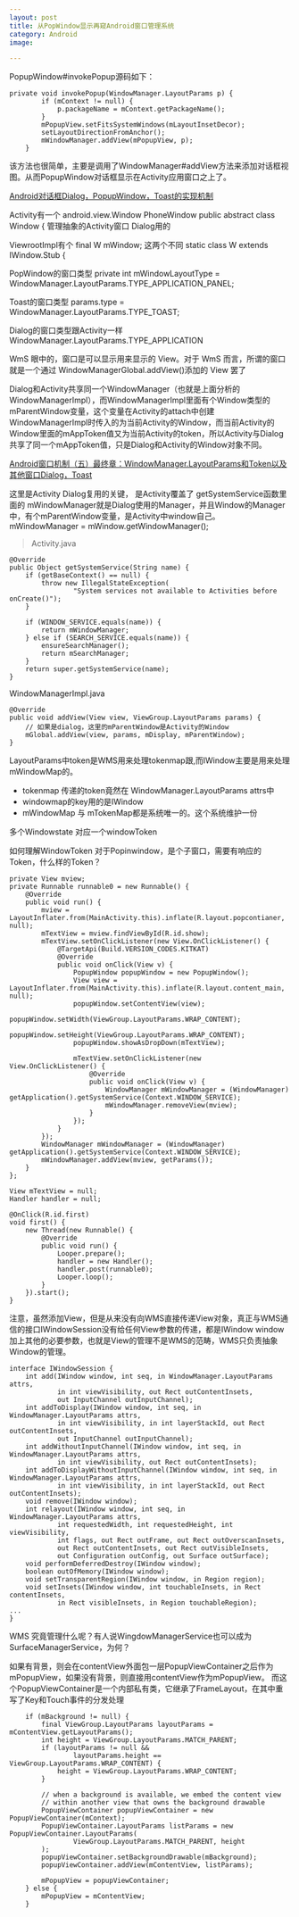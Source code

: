 ```yaml
---
layout: post
title: 从PopWindow显示再窥Android窗口管理系统
category: Android
image: 

---
```


PopupWindow#invokePopup源码如下：

	private void invokePopup(WindowManager.LayoutParams p) {
	        if (mContext != null) {
	            p.packageName = mContext.getPackageName();
	        }
	        mPopupView.setFitsSystemWindows(mLayoutInsetDecor);
	        setLayoutDirectionFromAnchor();
	        mWindowManager.addView(mPopupView, p);
	    }

该方法也很简单，主要是调用了WindowManager#addView方法来添加对话框视图。从而PopupWindow对话框显示在Activity应用窗口之上了。


[Android对话框Dialog，PopupWindow，Toast的实现机制  ](http://blog.csdn.net/feiduclear_up/article/details/49080587)          

Activity有一个  android.view.Window PhoneWindow   public abstract class Window { 管理抽象的Activity窗口 Dialog用的

ViewrootImpl有个  final W mWindow; 这两个不同      static class W extends IWindow.Stub {


PopWindow的窗口类型      private int mWindowLayoutType = WindowManager.LayoutParams.TYPE_APPLICATION_PANEL;

Toast的窗口类型              params.type = WindowManager.LayoutParams.TYPE_TOAST;

Dialog的窗口类型跟Activity一样  WindowManager.LayoutParams.TYPE_APPLICATION


WmS 眼中的，窗口是可以显示用来显示的 View。对于 WmS 而言，所谓的窗口就是一个通过 WindowManagerGlobal.addView()添加的 View 罢了


Dialog和Activity共享同一个WindowManager（也就是上面分析的WindowManagerImpl），而WindowManagerImpl里面有个Window类型的mParentWindow变量，这个变量在Activity的attach中创建WindowManagerImpl时传入的为当前Activity的Window，而当前Activity的Window里面的mAppToken值又为当前Activity的token，所以Activity与Dialog共享了同一个mAppToken值，只是Dialog和Activity的Window对象不同。

[Android窗口机制（五）最终章：WindowManager.LayoutParams和Token以及其他窗口Dialog，Toast](http://www.jianshu.com/p/bac61386d9bf)


这里是Activity Dialog复用的关键， 是Activity覆盖了  getSystemService函数里面的  mWindowManager就是Dialog使用的Manager，并且Window的Manager中，有个mParentWindow变量，是Activity中window自己。  mWindowManager = mWindow.getWindowManager();


> Activity.java

    @Override
    public Object getSystemService(String name) {
        if (getBaseContext() == null) {
            throw new IllegalStateException(
                    "System services not available to Activities before onCreate()");
        }

        if (WINDOW_SERVICE.equals(name)) {
            return mWindowManager;
        } else if (SEARCH_SERVICE.equals(name)) {
            ensureSearchManager();
            return mSearchManager;
        }
        return super.getSystemService(name);
    }

WindowManagerImpl.java

    @Override
    public void addView(View view, ViewGroup.LayoutParams params) {
        // 如果是dialog，这里的mParentWindow是Activity的Window
        mGlobal.addView(view, params, mDisplay, mParentWindow);
    }


LayoutParams中token是WMS用来处理tokenmap跟,而IWindow主要是用来处理mWindowMap的。

*  tokenmap 传递的token竟然在 WindowManager.LayoutParams attrs中
*  windowmap的key用的是IWindow
*  mWindowMap 与 mTokenMap都是系统唯一的。这个系统维护一份

多个Windowstate 对应一个windowToken

如何理解WindowToken 对于Popinwindow，是个子窗口，需要有响应的Token，什么样的Token？

    private View mview;
    private Runnable runnable0 = new Runnable() {
        @Override
        public void run() {
            mview = LayoutInflater.from(MainActivity.this).inflate(R.layout.popcontianer, null);
            mTextView = mview.findViewById(R.id.show);
            mTextView.setOnClickListener(new View.OnClickListener() {
                @TargetApi(Build.VERSION_CODES.KITKAT)
                @Override
                public void onClick(View v) {
                    PopupWindow popupWindow = new PopupWindow();
                    View view = LayoutInflater.from(MainActivity.this).inflate(R.layout.content_main, null);
                    popupWindow.setContentView(view);
                    popupWindow.setWidth(ViewGroup.LayoutParams.WRAP_CONTENT);
                    popupWindow.setHeight(ViewGroup.LayoutParams.WRAP_CONTENT);
                    popupWindow.showAsDropDown(mTextView);

                    mTextView.setOnClickListener(new View.OnClickListener() {
                        @Override
                        public void onClick(View v) {
                            WindowManager mWindowManager = (WindowManager) getApplication().getSystemService(Context.WINDOW_SERVICE);
                            mWindowManager.removeView(mview);
                        }
                    });
                }
            });
            WindowManager mWindowManager = (WindowManager) getApplication().getSystemService(Context.WINDOW_SERVICE);
            mWindowManager.addView(mview, getParams());
        }
    };

    View mTextView = null;
    Handler handler = null;

    @OnClick(R.id.first)
    void first() {
        new Thread(new Runnable() {
            @Override
            public void run() {
                Looper.prepare();
                handler = new Handler();
                handler.post(runnable0);
                Looper.loop();
            }
        }).start();
    }
    
注意，虽然添加View，但是从来没有向WMS直接传递View对象，真正与WMS通信的接口IWindowSession没有给任何View参数的传递，都是IWindow window加上其他的必要参数，也就是View的管理不是WMS的范畴，WMS只负责抽象Window的管理。

	interface IWindowSession {
	    int add(IWindow window, int seq, in WindowManager.LayoutParams attrs,
	            in int viewVisibility, out Rect outContentInsets,
	            out InputChannel outInputChannel);
	    int addToDisplay(IWindow window, int seq, in WindowManager.LayoutParams attrs,
	            in int viewVisibility, in int layerStackId, out Rect outContentInsets,
	            out InputChannel outInputChannel);
	    int addWithoutInputChannel(IWindow window, int seq, in WindowManager.LayoutParams attrs,
	            in int viewVisibility, out Rect outContentInsets);
	    int addToDisplayWithoutInputChannel(IWindow window, int seq, in WindowManager.LayoutParams attrs,
	            in int viewVisibility, in int layerStackId, out Rect outContentInsets);
	    void remove(IWindow window);
	    int relayout(IWindow window, int seq, in WindowManager.LayoutParams attrs,
	            int requestedWidth, int requestedHeight, int viewVisibility,
	            int flags, out Rect outFrame, out Rect outOverscanInsets,
	            out Rect outContentInsets, out Rect outVisibleInsets,
	            out Configuration outConfig, out Surface outSurface);
	    void performDeferredDestroy(IWindow window);
	    boolean outOfMemory(IWindow window);
	    void setTransparentRegion(IWindow window, in Region region);
	    void setInsets(IWindow window, int touchableInsets, in Rect contentInsets,
	            in Rect visibleInsets, in Region touchableRegion);
	...
	}

WMS 究竟管理什么呢？有人说WingdowManagerService也可以成为SurfaceManagerService，为何？


如果有背景，则会在contentView外面包一层PopupViewContainer之后作为mPopupView，如果没有背景，则直接用contentView作为mPopupView。
而这个PopupViewContainer是一个内部私有类，它继承了FrameLayout，在其中重写了Key和Touch事件的分发处理 

        if (mBackground != null) {
            final ViewGroup.LayoutParams layoutParams = mContentView.getLayoutParams();
            int height = ViewGroup.LayoutParams.MATCH_PARENT;
            if (layoutParams != null &&
                    layoutParams.height == ViewGroup.LayoutParams.WRAP_CONTENT) {
                height = ViewGroup.LayoutParams.WRAP_CONTENT;
            }

            // when a background is available, we embed the content view
            // within another view that owns the background drawable
            PopupViewContainer popupViewContainer = new PopupViewContainer(mContext);
            PopupViewContainer.LayoutParams listParams = new PopupViewContainer.LayoutParams(
                    ViewGroup.LayoutParams.MATCH_PARENT, height
            );
            popupViewContainer.setBackgroundDrawable(mBackground);
            popupViewContainer.addView(mContentView, listParams);

            mPopupView = popupViewContainer;
        } else {
            mPopupView = mContentView;
        }
        
    